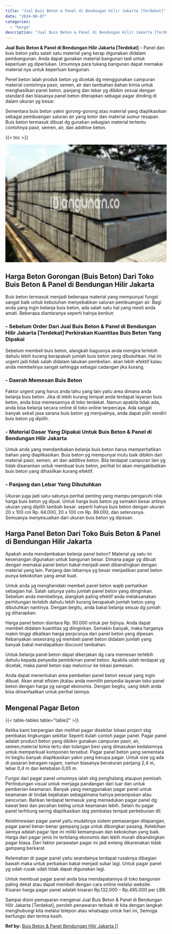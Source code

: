 ```yaml
---
title: "Jual Buis Beton & Panel di Bendungan Hilir Jakarta [Terdekat]"
date: "2024-08-07"
categories: 
  - "harga"
description: "Jual Buis Beton & Panel di Bendungan Hilir Jakarta [Terdekat]. Sampai disini pemaparan mengenai Jual Buis Beton & Panel di Bendungan Hilir Jakarta [Terdekat..."
---
```


**Jual Buis Beton & Panel di Bendungan Hilir Jakarta \[Terdekat\]** – Panel dan buis beton yaitu salah satu material yang kerap digunakan didalam pembangunan. Anda dapat gunakan material bangunan tadi untuk keperluan yg diperlukan. Umumnya para tukang bangunan dapat memakai material nya untuk keperluan bangunan.

Penel beton ialah produk beton yg dicetak dg menggunakan campuran material contohnya pasir, semen, air dan tambahan bahan kimia untuk menghasilkan panel beton. panjang dan lebar yg dibikin sesuai dengan standard dan biasanya panel beton diterapkan sebagai pagar dinding di dalam ukuran yg besar.

Sementara buis beton yakni gorong-gorong atau material yang diaplikasikan sebagai pembuangan saluran air yang kotor dan material sumur resapan. Buis beton termasuk dibuat dg gunakan sebagian material tertentu contohnya pasir, semen, air, dan additive beton.

{{< toc >}}

![](/images/jual-panel-buis-beton-murah-01.png)

## Harga Beton Gorongan (Buis Beton) Dari Toko Buis Beton & Panel di Bendungan Hilir Jakarta

Buis beton termasuk menjadi beberapa material yang mempunyai fungsi sangat baik untuk kebutuhan menyebabkan saluran pembuangan air. Bagi anda yang ingin belanja buis beton, ada salah satu hal yang mesti anda amati. Beberapa diantaranya seperti halnya berikut:

### \- Sebelum Order Dari Jual Buis Beton & Panel di Bendungan Hilir Jakarta \[Terdekat\] Perkirakan Kuantitas Buis Beton Yang Dipakai

Sebelum membeli buis beton, alangkah bagusnya anda mengira terlebih dahulu lebih kurang berapakah jumlah buis beton yang dibutuhkan. Hal ini urgent jadi tidak salah didalam lakukan pembelian. akan lebih efektif kalau anda membelinya sangat sehingga sebagai cadangan jika kurang.

### \- Daerah Memesan Buis Beton

Faktor urgent yang harus anda tahu yang lain yaitu area dimana anda belanja buis beton. Jika di lebih kurang tempat anda terdapat layanan buis beton, anda bisa memesannya di toko terdekat. Namun apabila tidak ada, anda bisa belanja secara online di toko online terpercaya. Ada sangat banyak sekali jasa sarana buis beton yg menjualnya, anda dapat pilih sendiri buis beton yg dipilih.

### \- Material Dasar Yang Dipakai Untuk Buis Beton & Panel di Bendungan Hilir Jakarta

Untuk anda yang mendambakan belanja buis beton harus memperhatikan bahan yang diaplikasikan. Buis beton yg mempunyai mutu baik dibikin dari material pasir, semen, air dan additive beton. Bila terdapat campuran lain yg tidak disarankan untuk membuat buis beton, perihal ini akan mengakibatkan buis beton yang dihasilkan kurang efektif.

### \- Panjang dan Lebar Yang Dibutuhkan

Ukuran juga jadi satu-satunya perihal penting yang mampu pengaruhi nilai harga buis beton yg dijual. Untuk harga buis beton yg semakin besar artinya ukuran yang dipilih tambah besar. seperti halnya buis beton dengan ukuran 20 x 100 cm Rp. 64.000, 20 x 100 cm Rp. 89.000, dan seterusnya. Semuanya menyesuaikan dari ukuran buis beton yg dipesan.

## Harga Panel Beton Dari Toko Buis Beton & Panel di Bendungan Hilir Jakarta

Apakah anda mendambakan belanja panel beton? Material yg satu ini keseriangan digunakan untuk bangunan besar. Dimana pagar yg dibuat dengan memakai panel beton bakal menjadi awet dibandingkan dengan material yang lain. Panjang dan lebarnya yg besar menjadikan panel beton punya kekokohan yang amat kuat.

Untuk anda yg menghendaki membeli panel beton wajib perhatikan sebagian hal. Salah satunya yaitu jumlah panel beton yang diinginkan. Sebelum anda membelinya, alangkah paling efektif anda melaksanakan perhitungan terlebih dahulu lebih kurang berapakah jumlah beton yang dibutuhkan nantinya. Dengan begitu, anda bakal belanja sesuai dg jumlah yg diharapkan.

Harga panel beton diantara Rp. 90.000 untuk per bijinya. Anda dapat membeli didalam kuantitas yg diinginkan. Semakin banyak, maka harganya makin tinggi dikalikan harga perpcsnya dari panel beton yang dipesan. Kebanyakan seseorang yg membeli panel beton didalam jumlah yang banyak bakal mendapatkan discount tambahan.

Untuk belanja panel beton dapat dikerjakan dg cara memesan terlebih dahulu kepada penyedia pembikinan panel beton. Apabila udah terdapat yg dicetak, maka panel beton siap meluncur ke lokasi pemesan.

Anda dapat menentukan area pembelian panel beton sesuai yang ingin dibuat. Akan amat efisien jikalau anda memilih penyedia layanan toko panel beton dengan harga yg sangat ekonomis. Dengan begitu, uang lebih anda bisa dimanfaatkan untuk perihal lainnya.

## Mengenal Pagar Beton

{{< table-tables table="table2" >}}

Ketika kami berpergian dan melihat pagar disekitar lokasi project sbg pembatas lingkungan seklitar Seperti itulah contoh pagar panel. Pagar panel adalah product beton yang dibikin gunakan campuran pasir, air, semen,material kimia tertu dan tulangan besi yang dimasukan kedalamnya untuk memperkuat komponen tersebut. Pagar panel beton yang sementara ini begitu banyak diaplikasikan yakni yang berupa pagar. Untuk size yg ada di pasaran beragam ragam, namun biasanya berukuran panjang 2,4 m, lebar 0,4 m dan ketebalan 0,05 m.

Fungsi dari pagar panel umumnya ialah sbg penghalang ataupun pemisah. Perlindungan visual untuk menjaga pandangan dari luar dan untuk pemberian keamanan. Banyak yang menggunakan pagar panel untuk keamanan dr tindak kejahatan sebagaimana halnya perampokan atau pencurian. Bahkan terdapat termasuk yang memadukan pagar panel dg kawat besi dan pecahan beling untuk keamanan lebih. Selain itu pagar panel terhitung sering diaplikasikan sbg pembatas tempat perkebunan dll.

Keistimewaan pagar panel yaitu mudahnya sistem pemasangan dilapangan, pagar panel benar-benar gampang juga untuk dibongkar pasang. Kelebihan lainnya adalah pagar tipe ini miliki kemampuan dan kekokohan yang baik. Harga dari pagar jenis ini terbilang ekonomis dan lebih murah dibandingkan pagar biasa. Dari faktor perawatan pagar ini jadi enteng dikarenakan tidak gampang berkarat.

Kelemahan dr pagar panel yaitu seandainya terdapat rusaknya dibagian bawah maka untuk perbaikan bakal menjadi sukar lagi. Untuk pagar panel yg udah rusak udah tidak dapat digunakan lagi.

Untuk membuat pagar panel anda bisa mendapatannya di toko bangunan paling dekat atau dapat membeli dengan cara online melalui website. Kisaran harga pagar panel adalah kisaran Rp.132.000 – Rp.495.000 per LBR.

Sampai disini pemaparan mengenai Jual Buis Beton & Panel di Bendungan Hilir Jakarta \[Terdekat\], peroleh penawaran terbaik dr kita dengan langkah menghubungi kita melalui telepon atau whatsapp untuk hari ini, Semoga berfungsi dan terima kasih.

**Ref by:** [Buis Beton & Panel Bendungan Hilir Jakarta []](https://id.wikipedia.org/wiki/Buis)
